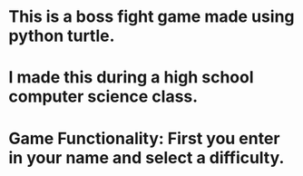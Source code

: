 # This is a boss fight game made using python turtle.
# I made this during a high school computer science class.
# Game Functionality: First you enter in your name and select a difficulty.
